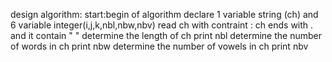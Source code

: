 design algorithm:
start:begin of algorithm
declare 1 variable string (ch) and 6 variable integer(i,j,k,nbl,nbw,nbv)
read ch with contraint : ch ends with . and it contain " "
determine the length of ch
print nbl
determine the number of words in ch
print nbw
determine the number of vowels in ch 
print nbv
